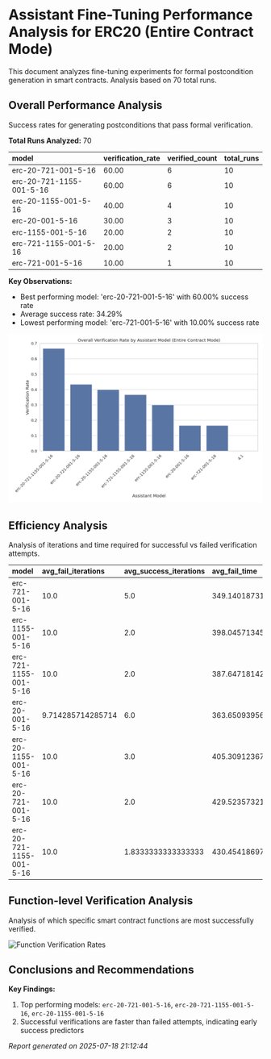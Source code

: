 # Assistant Fine-Tuning Performance Analysis for ERC20 (Entire Contract Mode)

This document analyzes fine-tuning experiments for formal postcondition generation in smart contracts. Analysis based on 70 total runs.

## Overall Performance Analysis

Success rates for generating postconditions that pass formal verification.

**Total Runs Analyzed:** 70

| model | verification_rate | verified_count | total_runs |
| :--- | :--- | :--- | :--- |
| erc-20-721-001-5-16 | 60.00 | 6 | 10 |
| erc-20-721-1155-001-5-16 | 60.00 | 6 | 10 |
| erc-20-1155-001-5-16 | 40.00 | 4 | 10 |
| erc-20-001-5-16 | 30.00 | 3 | 10 |
| erc-1155-001-5-16 | 20.00 | 2 | 10 |
| erc-721-1155-001-5-16 | 20.00 | 2 | 10 |
| erc-721-001-5-16 | 10.00 | 1 | 10 |

**Key Observations:**

- Best performing model: 'erc-20-721-001-5-16' with 60.00% success rate
- Average success rate: 34.29%
- Lowest performing model: 'erc-721-001-5-16' with 10.00% success rate

![Overall Verification Rates](verification_rates.png)

## Efficiency Analysis

Analysis of iterations and time required for successful vs failed verification attempts.

| model | avg_fail_iterations | avg_success_iterations | avg_fail_time | avg_success_time | fail_rate |
| :--- | :--- | :--- | :--- | :--- | :--- |
| erc-721-001-5-16 | 10.0 | 5.0 | 349.1401873164707 | 218.0040946006775 | 90.00 |
| erc-1155-001-5-16 | 10.0 | 2.0 | 398.04571345448494 | 102.33528399467468 | 80.00 |
| erc-721-1155-001-5-16 | 10.0 | 2.0 | 387.6471814215183 | 75.06930124759674 | 80.00 |
| erc-20-001-5-16 | 9.714285714285714 | 6.0 | 363.6509395667485 | 310.71320637067157 | 70.00 |
| erc-20-1155-001-5-16 | 10.0 | 3.0 | 405.3091236750285 | 107.63814753293991 | 60.00 |
| erc-20-721-001-5-16 | 10.0 | 2.0 | 429.52357321977615 | 130.090238849322 | 40.00 |
| erc-20-721-1155-001-5-16 | 10.0 | 1.8333333333333333 | 430.45418697595596 | 129.4873057603836 | 40.00 |

## Function-level Verification Analysis

Analysis of which specific smart contract functions are most successfully verified.

![Function Verification Rates](function_verification.png)

## Conclusions and Recommendations

**Key Findings:**

1. Top performing models: `erc-20-721-001-5-16`, `erc-20-721-1155-001-5-16`, `erc-20-1155-001-5-16`
3. Successful verifications are faster than failed attempts, indicating early success predictors

*Report generated on 2025-07-18 21:12:44*
